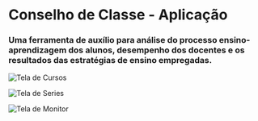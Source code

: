 # Conselho de Classe - Aplicação

### Uma ferramenta de auxílio para análise do processo ensino-aprendizagem dos alunos, desempenho dos docentes e os resultados das estratégias de ensino empregadas.

![Tela de Cursos](https://i.imgur.com/e2obgLu.png)

![Tela de Series](https://i.imgur.com/PF6QWeF.png)

![Tela de Monitor](https://i.imgur.com/gXBbKuC.png)
